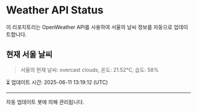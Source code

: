 
# Weather API Status

이 리포지토리는 OpenWeather API를 사용하여 서울의 날씨 정보를 자동으로 업데이트합니다.

## 현재 서울 날씨
> 서울의 현재 날씨: overcast clouds, 온도: 21.52°C, 습도: 58%

⏳ 업데이트 시간: 2025-06-11 13:19:12 (UTC)

---
자동 업데이트 봇에 의해 관리됩니다.
